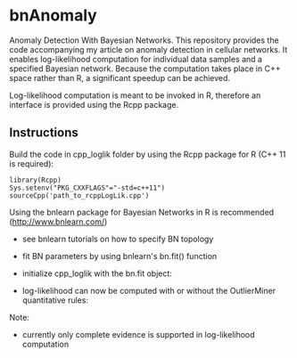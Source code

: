 # bnAnomaly
Anomaly Detection With Bayesian Networks. This repository provides the code accompanying my article on anomaly detection in cellular networks. It enables log-likelihood computation for individual data samples and a specified Bayesian network. Because the computation takes place in C++ space rather than R, a significant speedup can be achieved.

Log-likelihood computation is meant to be invoked in R, therefore an interface is provided using the Rcpp package.

## Instructions
Build the code in cpp_loglik folder by using the Rcpp package for R (C++ 11 is required):
```
library(Rcpp)
Sys.setenv("PKG_CXXFLAGS"="-std=c++11")  
sourceCpp('path_to_rcppLogLik.cpp')
```

Using the bnlearn package for Bayesian Networks in R is recommended (http://www.bnlearn.com/)
  - see bnlearn tutorials on how to specify BN topology
  - fit BN parameters by using bnlearn's bn.fit() function
  - initialize cpp_loglik with the bn.fit object:
  
  - log-likelihood can now be computed with or without the OutlierMiner quantitative rules:
  
Note:
  - currently only complete evidence is supported in log-likelihood computation
  
